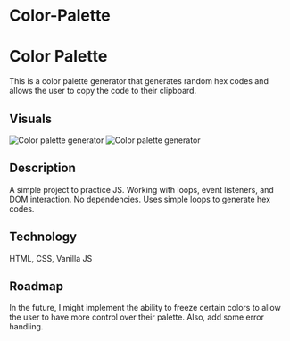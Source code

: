 # Color-Palette

# Color Palette

This is a color palette generator that generates random hex codes and allows the user to copy the code to their clipboard.

## Visuals
![Color palette generator](https://imgur.com/jz9kUvY.jpg)
![Color palette generator](https://imgur.com/Go2bVqp.jpg)

## Description
A simple project to practice JS. Working with loops, event listeners, and DOM interaction. No dependencies. Uses simple loops to generate hex codes.

## Technology

HTML, 
CSS, 
Vanilla JS

## Roadmap

In the future, I might implement the ability to freeze certain colors to allow the user to have more control over their palette. Also, add some error handling.
